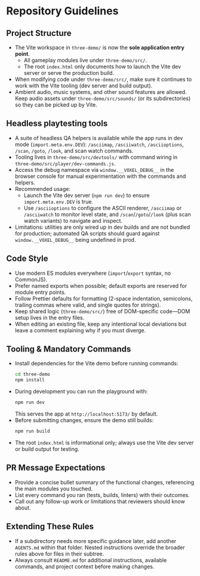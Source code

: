 # Repository Guidelines

## Project Structure
- The Vite workspace in `three-demo/` is now the **sole application entry point**.
  - All gameplay modules live under `three-demo/src/`.
  - The root `index.html` only documents how to launch the Vite dev server or serve the production build.
- When modifying code under `three-demo/src/`, make sure it continues to work with the Vite tooling (dev server and build output).
- Ambient audio, music systems, and other sound features are allowed. Keep audio assets under `three-demo/src/sounds/` (or its subdirectories) so they can be picked up by Vite.

## Headless playtesting tools
- A suite of headless QA helpers is available while the app runs in dev mode (`import.meta.env.DEV`): `/asciimap`, `/asciiwatch`, `/asciioptions`, `/scan`, `/goto`, `/look`, and scan watch commands.
- Tooling lives in `three-demo/src/devtools/` with command wiring in `three-demo/src/player/dev-commands.js`.
- Access the debug namespace via `window.__VOXEL_DEBUG__` in the browser console for manual experimentation with the commands and helpers.
- Recommended usage:
  - Launch the Vite dev server (`npm run dev`) to ensure `import.meta.env.DEV` is true.
  - Use `/asciioptions` to configure the ASCII renderer, `/asciimap` or `/asciiwatch` to monitor level state, and `/scan`/`/goto`/`/look` (plus scan watch variants) to navigate and inspect.
- Limitations: utilities are only wired up in dev builds and are not bundled for production; automated QA scripts should guard against `window.__VOXEL_DEBUG__` being undefined in prod.

## Code Style
- Use modern ES modules everywhere (`import`/`export` syntax, no CommonJS).
- Prefer named exports when possible; default exports are reserved for module entry points.
- Follow Prettier defaults for formatting (2-space indentation, semicolons, trailing commas where valid, and single quotes for strings).
- Keep shared logic (`three-demo/src/`) free of DOM-specific code—DOM setup lives in the entry files.
- When editing an existing file, keep any intentional local deviations but leave a comment explaining why if you must diverge.

## Tooling & Mandatory Commands
- Install dependencies for the Vite demo before running commands:
  ```sh
  cd three-demo
  npm install
  ```
- During development you can run the playground with:
  ```sh
  npm run dev
  ```
  This serves the app at `http://localhost:5173/` by default.
- Before submitting changes, ensure the demo still builds:
  ```sh
  npm run build
  ```
- The root `index.html` is informational only; always use the Vite dev server or build output for testing.

## PR Message Expectations
- Provide a concise bullet summary of the functional changes, referencing the main modules you touched.
- List every command you ran (tests, builds, linters) with their outcomes.
- Call out any follow-up work or limitations that reviewers should know about.

## Extending These Rules
- If a subdirectory needs more specific guidance later, add another `AGENTS.md` within that folder. Nested instructions override the broader rules above for files in their subtree.
- Always consult `README.md` for additional instructions, available commands, and project context before making changes.
